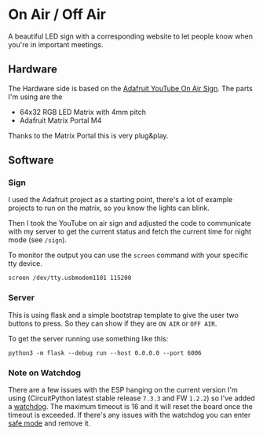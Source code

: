# On Air / Off Air

A beautiful LED sign with a corresponding website to let people know when you're in important meetings.

## Hardware

The Hardware side is based on the [Adafruit YouTube On Air Sign](https://learn.adafruit.com/rgb-matrix-automatic-youtube-on-air-sign).
The parts I'm using are the
* 64x32 RGB LED Matrix with 4mm pitch
* Adafruit Matrix Portal M4

Thanks to the Matrix Portal this is very plug&play.

## Software

### Sign
I used the Adafruit project as a starting point, there's a lot of example projects to run on the matrix, so you know the lights can blink.

Then I took the YouTube on air sign and adjusted the code to communicate with my server to get the current status and fetch the current time for night mode (see `/sign`).

To monitor the output you can use the `screen` command with your specific tty device.
```
screen /dev/tty.usbmodem1101 115200
```

### Server
This is using flask and a simple bootstrap template to give the user two buttons to press. So they can show if they are `ON AIR` or `OFF AIR`.

To get the server running use something like this:
```
python3 -m flask --debug run --host 0.0.0.0 --port 6006
```

### Note on Watchdog
There are a few issues with the ESP hanging on the current version I'm using (CircuitPython latest stable release `7.3.3` and FW `1.2.2`) so I've added a [watchdog](https://docs.circuitpython.org/en/latest/shared-bindings/watchdog/index.html). The maximum timeout is 16 and it will reset the board once the timeout is exceeded.
If there's any issues with the watchdog you can enter [safe mode](https://learn.adafruit.com/welcome-to-circuitpython/troubleshooting) and remove it.